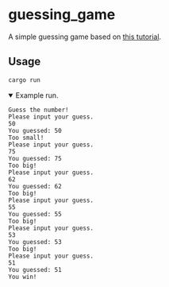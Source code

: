 # guessing_game

A simple guessing game based on [this tutorial](https://rust-book.cs.brown.edu/ch02-00-guessing-game-tutorial.html).

## Usage

```sh
cargo run
```

<details open>
<summary>Example run.</summary>

```
Guess the number!
Please input your guess.
50
You guessed: 50
Too small!
Please input your guess.
75
You guessed: 75
Too big!
Please input your guess.
62
You guessed: 62
Too big!
Please input your guess.
55
You guessed: 55
Too big!
Please input your guess.
53
You guessed: 53
Too big!
Please input your guess.
51
You guessed: 51
You win!
```

</details>
